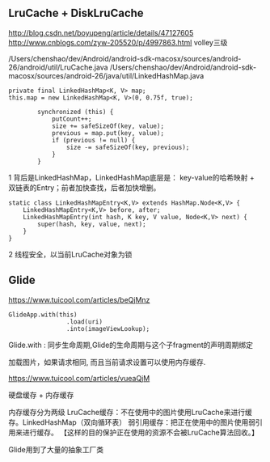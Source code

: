 

## LruCache + DiskLruCache
http://blog.csdn.net/boyupeng/article/details/47127605
http://www.cnblogs.com/zyw-205520/p/4997863.html   volley三级


/Users/chenshao/dev/Android/android-sdk-macosx/sources/android-26/android/util/LruCache.java
/Users/chenshao/dev/Android/android-sdk-macosx/sources/android-26/java/util/LinkedHashMap.java
```
private final LinkedHashMap<K, V> map;
this.map = new LinkedHashMap<K, V>(0, 0.75f, true);

        synchronized (this) {
            putCount++;
            size += safeSizeOf(key, value);
            previous = map.put(key, value);
            if (previous != null) {
                size -= safeSizeOf(key, previous);
            }
        }
```
1 背后是LinkedHashMap，LinkedHashMap底层是： 
key-value的哈希映射 + 双链表的Entry；前者加快查找，后者加快增删。

    static class LinkedHashMapEntry<K,V> extends HashMap.Node<K,V> {
        LinkedHashMapEntry<K,V> before, after;
        LinkedHashMapEntry(int hash, K key, V value, Node<K,V> next) {
            super(hash, key, value, next);
        }
    }
2 线程安全，以当前LruCache对象为锁


## Glide

https://www.tuicool.com/articles/beQjMnz

```
GlideApp.with(this)
                .load(uri)
                .into(imageViewLookup);

```

Glide.with : 同步生命周期,Glide的生命周期与这个子fragment的声明周期绑定

加载图片，如果请求相同, 而且当前请求设置可以使用内存缓存.


https://www.tuicool.com/articles/vueaQjM

硬盘缓存 + 内存缓存

内存缓存分为两级
LruCache缓存：不在使用中的图片使用LruCache来进行缓存。LinkedHashMap（双向循环表）
弱引用缓存：把正在使用中的图片使用弱引用来进行缓存。 
【这样的目的保护正在使用的资源不会被LruCache算法回收。】

Glide用到了大量的抽象工厂类
